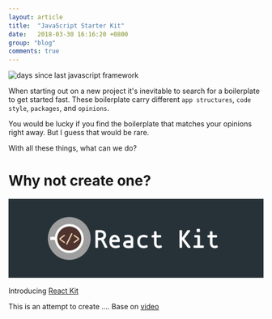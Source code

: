 ```yaml
---
layout: article
title:  "JavaScript Starter Kit"
date:   2018-03-30 16:16:20 +0800
group: "blog"
comments: true
---
```

![days since last javascript framework](https://cdn-images-1.medium.com/max/1641/1*q4Y5rlqAX_Pr5g83cOCoyg.jpeg)

When starting out on a new project it's inevitable to search for a boilerplate to get started fast. These boilerplate carry different `app structures`, `code style`, `packages`, and `opinions`.

You would be lucky if you  find the boilerplate that matches your opinions right away. But I guess that would be rare.

With all these things, what can we do?

# Why not create one?

![react kit](https://raw.githubusercontent.com/codesandcoffees/react-kit/master/docs/logo.jpg)

Introducing [React Kit](https://github.com/codesandcoffees/react-kit)

This is an attempt to create .... Base on [video](https://www.youtube.com/watch?v=L-fx2xXSVso&t=1s)
